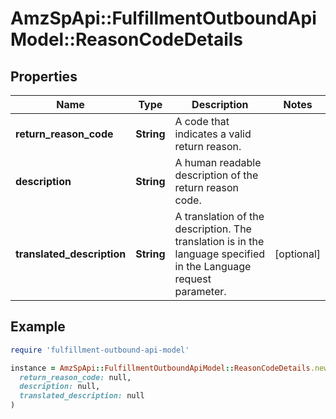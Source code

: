 # AmzSpApi::FulfillmentOutboundApiModel::ReasonCodeDetails

## Properties

| Name | Type | Description | Notes |
| ---- | ---- | ----------- | ----- |
| **return_reason_code** | **String** | A code that indicates a valid return reason. |  |
| **description** | **String** | A human readable description of the return reason code. |  |
| **translated_description** | **String** | A translation of the description. The translation is in the language specified in the Language request parameter. | [optional] |

## Example

```ruby
require 'fulfillment-outbound-api-model'

instance = AmzSpApi::FulfillmentOutboundApiModel::ReasonCodeDetails.new(
  return_reason_code: null,
  description: null,
  translated_description: null
)
```

